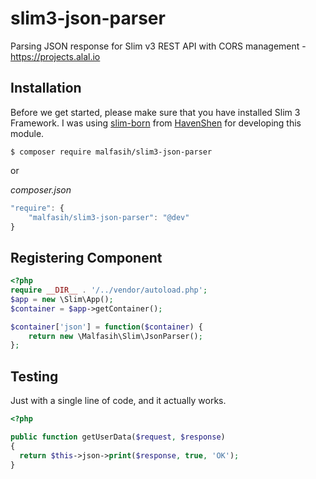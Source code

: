 # slim3-json-parser

Parsing JSON response for Slim v3 REST API with CORS management - https://projects.alal.io

## Installation

Before we get started, please make sure that you have installed Slim 3 Framework. I was using [slim-born](https://github.com/HavenShen/slim-born/) from [HavenShen](https://github.com/HavenShen) for developing this module.


```shell
$ composer require malfasih/slim3-json-parser
```
or

*composer.json*
```javascript
"require": {
    "malfasih/slim3-json-parser": "@dev"
}
```



## Registering Component

```php
<?php
require __DIR__ . '/../vendor/autoload.php';
$app = new \Slim\App();
$container = $app->getContainer();

$container['json'] = function($container) {
	return new \Malfasih\Slim\JsonParser();
};
```



## Testing

Just with a single line of code, and it actually works.

```php
<?php

public function getUserData($request, $response)
{
  return $this->json->print($response, true, 'OK');
}
```
